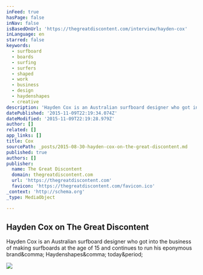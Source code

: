 ```yaml
---
inFeed: true
hasPage: false
inNav: false
isBasedOnUrl: 'https://thegreatdiscontent.com/interview/hayden-cox'
inLanguage: en
starred: false
keywords:
  - surfboard
  - boards
  - surfing
  - surfers
  - shaped
  - work
  - business
  - design
  - haydenshapes
  - creative
description: 'Hayden Cox is an Australian surfboard designer who got into the business of making surfboards at the age of 15 and continues to run his eponymous brand, Haydenshapes, today.'
datePublished: '2015-11-09T22:19:34.074Z'
dateModified: '2015-11-09T22:19:28.979Z'
author: []
related: []
app_links: []
title: Cox
sourcePath: _posts/2015-08-30-hayden-cox-on-the-great-discontent.md
published: true
authors: []
publisher:
  name: The Great Discontent
  domain: thegreatdiscontent.com
  url: 'https://thegreatdiscontent.com'
  favicon: 'https://thegreatdiscontent.com/favicon.ico'
_context: 'http://schema.org'
_type: MediaObject

---
```

<article style=""><h1>Hayden Cox on The Great Discontent</h1><p>Hayden Cox is an Australian surfboard designer who got into the business of making surfboards at the age of 15 and continues to run his eponymous brand&amp;comma; Haydenshapes&amp;comma; today&amp;period;</p><img src="https://coyote.imgix.net/184-hayden-cox/hayden-cox-toby-pete-hero.jpg?w=1200" /></article>